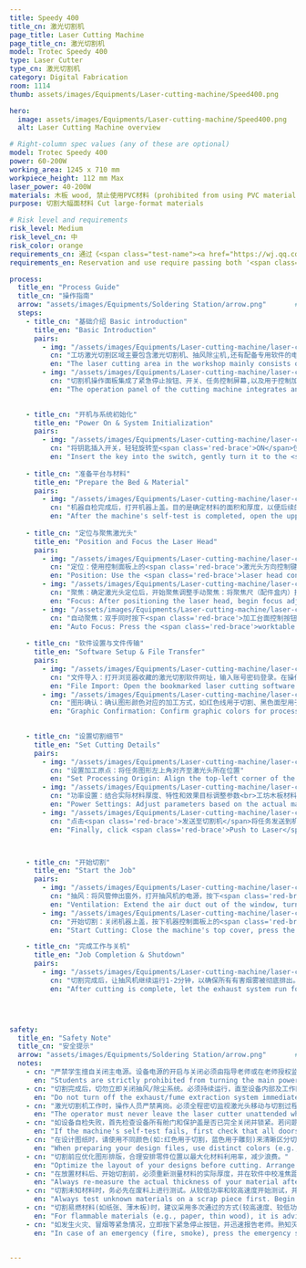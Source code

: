 ```yaml
---
title: Speedy 400
title_cn: 激光切割机
page_title: Laser Cutting Machine
page_title_cn: 激光切割机
model: Trotec Speedy 400
type: Laser Cutter
type_cn: 激光切割机
category: Digital Fabrication
room: 1114
thumb: assets/images/Equipments/Laser-cutting-machine/Speed400.png

hero:
  image: assets/images/Equipments/Laser-cutting-machine/Speed400.png
  alt: Laser Cutting Machine overview

# Right-column spec values (any of these are optional)
model: Trotec Speedy 400
power: 60-200W
working_area: 1245 x 710 mm
workpiece_height: 112 mm Max
laser_power: 40-200W
materials: 木板 wood, 禁止使用PVC材料 (prohibited from using PVC materials)
purpose: 切割大幅面材料 Cut large-format materials

# Risk level and requirements
risk_level: Medium
risk_level_cn: 中
risk_color: orange
requirements_cn: 通过《<span class="test-name"><a href="https://wj.qq.com/s2/24256008/b1f0/" target="_blank" rel="noopener noreferrer">实验室安全</a></span>》及《<span class="test-name"><a href="https://wj.qq.com/s2/24232433/10c6/" target="_blank" rel="noopener noreferrer">激光切割机使用</a></span>》测试后可预约使用。
requirements_en: Reservation and use require passing both '<span class="test-name"><a href="https://wj.qq.com/s2/24345990/8ktr/" target="_blank" rel="noopener noreferrer">Laboratory Safety test</a></span>' and '<span class="test-name"><a href="https://wj.qq.com/s2/24354815/u3ud/" target="_blank" rel="noopener noreferrer">Laser Cutter Operation test</a></span>'.

process:
  title_en: "Process Guide"
  title_cn: "操作指南"
  arrow: "assets/images/Equipments/Soldering Station/arrow.png"       # arrow image
  steps:
    - title_cn: "基础介绍 Basic introduction"
      title_en: "Basic Introduction"
      pairs:
        - img: "/assets/images/Equipments/Laser-cutting-machine/laser-cutting1.png"
          cn: "工坊激光切割区域主要包含激光切割机、抽风除尘机,还有配备专用软件的电脑。"
          en: "The laser cutting area in the workshop mainly consists of a laser cutting machine, an exhaust and dust removal machine, and a computer equipped with special software."
        - img: "/assets/images/Equipments/Laser-cutting-machine/laser-cutting1-1.png"
          cn: "切割机操作面板集成了紧急停止按钮、开关、任务控制屏幕,以及用于控制加工台面和激光头方向的按键。"
          en: "The operation panel of the cutting machine integrates an emergency stop button, a switch, a task control screen, as well as buttons for controlling the direction of the processing table and the laser head."

    
    - title_cn: "开机与系统初始化"
      title_en: "Power On & System Initialization"
      pairs:
        - img: "/assets/images/Equipments/Laser-cutting-machine/laser-cutting2.png"
          cn: "将钥匙插入开关，轻轻旋转至<span class='red-brace'>ON</span>位置，然后松开。机器屏幕和指示灯应亮起，机器将自动进行初始化自检。您将看到X轴和Y轴移动回机械原点（通常位于左后方），Z轴可能会上下移动，整个过程大约需要1分钟。自检成功后通常会发出一声<span class='red-brace'>滴</span>的提示音。如果自检失败，请首先检查设备舱门是否完全关闭且无遮挡，然后确认钥匙是否已正确旋转。如问题持续，请报告老师。"
          en: "Insert the key into the switch, gently turn it to the <span class='red-brace'>ON</span> position, then release. The machine screen and indicators should light up, and the machine will automatically perform an initialization self-test. You will see the X and Y axes move to the home position (usually the rear-left corner), and the Z axis may move up and down. The entire process takes approximately 1 minute. A successful self-test is usually indicated by a beep sound. If the self-test fails, first check that all equipment doors are fully closed and unobstructed, then confirm the key is properly turned. If the problem persists, report to the instructor."
    
    - title_cn: "准备平台与材料"
      title_en: "Prepare the Bed & Material"
      pairs:
        - img: "/assets/images/Equipments/Laser-cutting-machine/laser-cutting3.png"
          cn: "机器自检完成后，打开机器上盖。目的是确定材料的面积和厚度，以便后续的排版和参数设置。最后，将材料平整地放入工作区域，确保材料不会移动。"
          en: "After the machine's self-test is completed, open the upper cover of the machine. The purpose is to determine the area and thickness of the material for subsequent layout and parameter setting. Finally, place the material flat in the working area, ensuring it does not shift."
    
    - title_cn: "定位与聚焦激光头"
      title_en: "Position and Focus the Laser Head"
      pairs:
        - img: "/assets/images/Equipments/Laser-cutting-machine/laser-cutting4.png"
          cn: "定位：使用控制面板上的<span class='red-brace'>激光头方向控制键</span>，将激光头移动到预期的雕刻/切割起始点（通常为材料左上角），确保激光头正对材料加工区域上方。"
          en: "Position: Use the <span class='red-brace'>laser head control</span> to move the laser head to the desired engraving/cutting start point (usually the top-left corner of the material). Ensure the laser head is directly above the material's processing area."
        - img: "/assets/images/Equipments/Laser-cutting-machine/laser-cutting4-1.png"
          cn: "聚焦：确定激光头定位后，开始聚焦调整手动聚焦：将聚焦尺（配件盒内）挂在激光头侧面。缓慢升高加工台面（Z轴），直到聚焦尺刚好自由落下。此时焦距已调准。"
          en: "Focus: After positioning the laser head, begin focus adjustment. Manual Focus: Hang the focus ruler (in the accessory box) on the laser head side. Slowly raise the worktable (Z-axis) until the focus ruler drops freely. The focus is now set."
        - img: "/assets/images/Equipments/Laser-cutting-machine/laser-cutting4-2.png"
          cn: "自动聚焦：双手同时按下<span class='red-brace'>加工台面控制按钮</span>，激光头会自动下降，用传感器探测材料表面并设置正确焦距。<br><span class='red-brace'>至关重要：聚焦时一定确保聚焦点在材料上，否则激光头容易损坏</span>"
          en: "Auto Focus: Press the <span class='red-brace'>worktable control buttons</span> with both hands simultaneously; the laser head will lower automatically, detect the material surface with sensors, and set the correct focus.<br> <span class='red-brace'>Critical: When focusing, ensure the focal point is on the material, otherwise the laser head can be easily damaged.</span>"
    
    - title_cn: "软件设置与文件传输"
      title_en: "Software Setup & File Transfer"
      pairs:
        - img: "/assets/images/Equipments/Laser-cutting-machine/laser-cutting5.png"
          cn: "文件导入：打开浏览器收藏的激光切割软件网址，输入账号密码登录。在操作页面打开或导入你的设计文件（PDF、SVG、DXF等）。"
          en: "File Import: Open the bookmarked laser cutting software website in your browser, enter your account credentials to log in. On the operation page, open or import your design file (PDF, SVG, DXF, etc.)."
        - img: "/assets/images/Equipments/Laser-cutting-machine/laser-cutting5-1.png"
          cn: "图形确认：确认图形颜色对应的加工方式，如红色线用于切割、黑色面型用于雕刻，避免切割线与雕刻线混淆。仔细检查设计稿，剔除重复线条，防止加工出错。点击<span class='red-brace'>适合设计</span>按钮，并设置1-2mm边距，避免留白过大。<br>建立任务：点击<span class='red-brace'>Create job</span>按钮。"
          en: "Graphic Confirmation: Confirm graphic colors for processing (red=cutting, black=engraving) to avoid line confusion. Check the design draft, remove duplicate lines to prevent errors. Click <span class='red-brace'>Fit Design</span> and set 1-2mm margin to avoid excess blank space.<br>Job Creation: Click the <span class='red-brace'>Create job</span> button."

    
    - title_cn: "设置切割细节"
      title_en: "Set Cutting Details"
      pairs:
        - img: "/assets/images/Equipments/Laser-cutting-machine/laser-cutting6.png"
          cn: "设置加工原点：将任务图形左上角对齐至激光头所在位置"
          en: "Set Processing Origin: Align the top-left corner of the task graphic with the laser head's current position."
        - img: "/assets/images/Equipments/Laser-cutting-machine/laser-cutting6-1.png"
          cn: "功率设置：结合实际材料厚度、特性和效果目标调整参数<br>工坊木板材料推荐参数<br>雕刻参数：功率50%-70%、速度50-100<br>切割参数：功率50%-70%、速度0.5-2（未切透可分2次切割）"
          en: "Power Settings: Adjust parameters based on the actual material thickness, properties, and desired effect.<br>Recommended parameters for workshop wood materials:<br>Engraving: Power 50%-70%, Speed 50-100<br>Cutting: Power 50%-70%, Speed 0.5-2 (perform 2 passes if not fully cut through)"
        - img: "/assets/images/Equipments/Laser-cutting-machine/laser-cutting6-2.png"
          cn: "点击<span class='red-brace'>发送至切割机</span>将任务发送到机器。"
          en: "Finally, click <span class='red-brace'>Push to Laser</span> to send the job to the machine."



    - title_cn: "开始切割"
      title_en: "Start the Job"
      pairs:
        - img: "/assets/images/Equipments/Laser-cutting-machine/laser-cutting7.png"
          cn: "抽风：将风管伸出窗外，打开抽风机的电源，按下<span class='red-brace'>P</span>键启动抽风功能。"
          en: "Ventilation: Extend the air duct out of the window, turn on the power of exhaust machine, and press the <span class='red-brace'>P</span> key to start the ventilation function."
        - img: "/assets/images/Equipments/Laser-cutting-machine/laser-cutting7-1.png"
          cn: "开始切割：关闭机器上盖，按下机器控制面板上的<span class='red-brace'>开始</span>按钮，设备将开始加工操作。<br>全程监控：操作员必须全程在场，定期检查加工状态，不得长时间直视激光，避免眼部损伤。"
          en: "Start Cutting: Close the machine's top cover, press the <span class='red-brace'>Start</span> button on the machine's control panel, and the equipment will begin the processing operation.<br>Full Monitoring: The operator must remain on-site throughout the process, check the processing status regularly, and must not stare at the laser for an extended period to avoid eye damage."

    - title_cn: "完成工作与关机"
      title_en: "Job Completion & Shutdown"
      pairs:
        - img: "/assets/images/Equipments/Laser-cutting-machine/laser-cutting8.png"
          cn: "切割完成后，让抽风机继续运行1-2分钟，以确保所有有害烟雾被彻底排出。关闭抽风机。打开机盖，小心地取走成品和废料，将可用的剩余材料妥善保存。用钥匙关闭机器，并将钥匙归还给工坊管理员。"
          en: "After cutting is complete, let the exhaust system run for an additional 1-2 minutes to ensure all harmful fumes are completely extracted. Turn OFF the exhaust system. Open the lid and carefully remove the finished product and waste material, storing any usable leftover materials properly. Turn off the machine with the key and return it to the workshop administrator."




safety:
  title_en: "Safety Note"
  title_cn: "安全提示"
  arrow: "assets/images/Equipments/Soldering Station/arrow.png"       # arrow image
  notes:
    - cn: "严禁学生擅自关闭主电源。设备电源的开启与关闭必须由指导老师或在老师授权监督下进行。"
      en: "Students are strictly prohibited from turning the main power on or off unattended. All power operations must be performed by the instructor or under their direct supervision."
    - cn: "切割完成后，切勿立即关闭抽风/除尘系统。必须持续运行，直至设备内部及工作区域的烟雾和尘埃完全排净后再关闭。"
      en: "Do not turn off the exhaust/fume extraction system immediately after cutting is complete. It must continue running until all smoke and dust inside the machine and workspace have been completely evacuated."
    - cn: "激光切割机工作时，操作人员严禁离岗。必须全程密切监视激光头移动与切割过程，以防发生火灾或异常情况。"
      en: "The operator must never leave the laser cutter unattended while it is operating. Continuous monitoring of the laser head movement and cutting process is mandatory to prevent fire or other emergencies."
    - cn: "如设备自检失败，首先检查设备所有舱门和保护盖是否已完全关闭并锁紧。若问题持续，请立即报告老师，切勿自行处理。"
      en: "If the machine's self-test fails, first check that all doors and protective covers are fully closed and secured. If the problem persists, report it to the instructor immediately and do not attempt to fix it yourself."
    - cn: "在设计图纸时，请使用不同颜色(如:红色用于切割，蓝色用于雕刻)来清晰区分切割线和雕刻线，并在软件中正确设置对应参数。"
      en: "When preparing your design files, use distinct colors (e.g., Red for cut, Blue for engrave) to differentiate between cutting and engraving paths, and ensure these are correctly assigned in the software driver."
    - cn: "切割前应优化图形排版，合理安排零件位置以最大化材料利用率，减少浪费。"
      en: "Optimize the layout of your designs before cutting. Arrange parts efficiently to maximize material usage and minimize waste."
    - cn: "在放置材料后、开始切割前，必须重新测量材料的实际厚度，并在软件中校准焦距和功率设置。"
      en: "Always re-measure the actual thickness of your material after placing it on the bed and before starting the job. Calibrate the focus and power settings accordingly in the software."
    - cn: "切割未知材料时，务必先在废料上进行测试。从较低功率和较高速度开始测试，并根据结果逐步调整参数，直至达到最佳效果。"
      en: "Always test unknown materials on a scrap piece first. Begin with lower power and higher speed settings, then gradually adjust parameters based on the test results to achieve the optimal outcome."
    - cn: "切割易燃材料(如纸张、薄木板)时，建议采用多次通过的方式(较高速度、较低功率)，以避免材料过度燃烧。同时必须格外留意观察，防止火灾。"
      en: "For flammable materials (e.g., paper, thin wood), it is advisable to use multiple passes (higher speed, lower power) to prevent excessive burning or ignition. Extra vigilance is required to prevent fire."
    - cn: "如发生火灾、冒烟等紧急情况，立即按下紧急停止按钮，并迅速报告老师。熟知灭火器及消防设备的位置和使用方法。"
      en: "In case of an emergency (fire, smoke), press the emergency stop button immediately and report to the instructor promptly. Be familiar with the location and operation of fire extinguishers and safety equipment."


---
```



